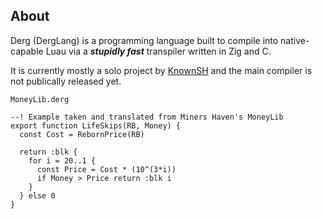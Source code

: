 ## About
Derg (DergLang) is a programming language built to compile into native-capable Luau via a ***stupidly fast*** transpiler written in Zig and C.

It is currently mostly a solo project by [KnownSH](https://github.com/KnownSH) and the main compiler is not publically released yet.
```
MoneyLib.derg

--! Example taken and translated from Miners Haven's MoneyLib
export function LifeSkips(RB, Money) {
  const Cost = RebornPrice(RB)

  return :blk {
    for i = 20..1 {
      const Price = Cost * (10^(3*i))
      if Money > Price return :blk i
    }
  } else 0
}
```
